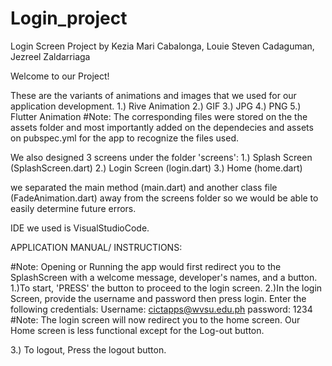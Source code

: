 # Login_project
Login Screen Project by Kezia Mari Cabalonga, Louie Steven Cadaguman, Jezreel Zaldarriaga

Welcome to our Project!

These are the variants of animations and images that we used for our application development.
1.) Rive Animation
2.) GIF
3.) JPG
4.) PNG
5.) Flutter Animation
#Note: The corresponding files were stored on the the assets folder and most importantly added on the dependecies and assets on pubspec.yml for the app to recognize the files used.

We also designed 3 screens under the folder 'screens':
1.) Splash Screen (SplashScreen.dart)
2.) Login Screen (login.dart)
3.) Home (home.dart)

we separated the main method (main.dart) and another class file (FadeAnimation.dart) away from the screens folder so we would be able to easily determine future errors.

IDE we used is VisualStudioCode.

APPLICATION MANUAL/ INSTRUCTIONS:

#Note: Opening or Running the app would first redirect you to the SplashScreen with a welcome message, developer's names, and a button.
   1.)To start, 'PRESS' the button to proceed to the login screen.
   2.)In the login Screen, provide the username and password then press login.
      Enter the following credentials:
      Username: cictapps@wvsu.edu.ph
      password: 1234
#Note:  The login screen will now redirect you to the home screen.
        Our Home screen is less functional except for the Log-out button.
   
   3.) To logout, Press the logout button.



